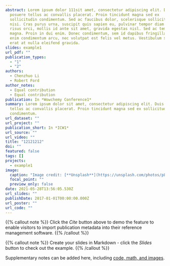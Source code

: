 ```yaml
---
abstract: Lorem ipsum dolor 111sit amet, consectetur adipiscing elit. Duis
  posuere tellus ac convallis placerat. Proin tincidunt magna sed ex
  sollicitudin condimentum. Sed ac faucibus dolor, scelerisque sollicitudin
  nisi. Cras purus urna, suscipit quis sapien eu, pulvinar tempor diam. Quisque
  risus orci, mollis id ante sit amet, gravida egestas nisl. Sed ac tempus
  magna. Proin in dui enim. Donec condimentum, sem id dapibus fringilla, tellus
  enim condimentum arcu, nec volutpat est felis vel metus. Vestibulum sit amet
  erat at nulla eleifend gravida.
slides: example1
url_pdf: ""
publication_types:
  - "1"
  - "2"
authors:
  - Chenzhuo Li
  - Robert Ford
author_notes:
  - Equal contribution
  - Equal contribution
publication: In *Wowchemy Conference1*
summary: Lorem ipsum dolor sit amet, consectetur adipiscing elit. Duis posuere
  tellus ac convallis placerat. Proin tincidunt magna sed ex sollicitudin
  condimentum.
url_dataset: ""
url_project: ""
publication_short: In *ICW1*
url_source: ""
url_video: ""
title: "12121212"
doi: ""
featured: false
tags: []
projects:
  - example1
image:
  caption: "Image credit: [**Unsplash**](https://unsplash.com/photos/pLCdAaMFLTE)"
  focal_point: ""
  preview_only: false
date: 2021-05-28T13:56:05.530Z
url_slides: ""
publishDate: 2017-01-01T00:00:00.000Z
url_poster: ""
url_code: ""
---
```


{{% callout note %}}
Click the *Cite* button above to demo the feature to enable visitors to import publication metadata into their reference management software.
{{% /callout %}}

{{% callout note %}}
Create your slides in Markdown - click the *Slides* button to check out the example.
{{% /callout %}}

Supplementary notes can be added here, including [code, math, and images](https://wowchemy.com/docs/writing-markdown-latex/).
